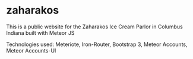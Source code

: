 zaharakos
=========

This is a public website for the Zaharakos Ice Cream Parlor in Columbus Indiana built with Meteor JS

Technologies used: Meteriote, Iron-Router, Bootstrap 3, Meteor Accounts, Meteor Accounts-UI
